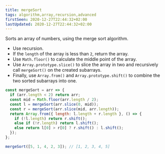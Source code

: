 ```yaml
---
title: mergeSort
tags: algorithm,array,recursion,advanced
firstSeen: 2020-12-27T22:44:32+02:00
lastUpdated: 2020-12-27T22:44:32+02:00
---
```


Sorts an array of numbers, using the merge sort algorithm.

- Use recursion.
- If the `length` of the array is less than `2`, return the array.
- Use `Math.floor()` to calculate the middle point of the array.
- Use `Array.prototype.slice()` to slice the array in two and recursively call `mergeSort()` on the created subarrays.
- Finally, use `Array.from()` and `Array.prototype.shift()` to combine the two sorted subarrays into one.

```js
const mergeSort = arr => {
  if (arr.length < 2) return arr;
  const mid = Math.floor(arr.length / 2);
  const l = mergeSort(arr.slice(0, mid));
  const r = mergeSort(arr.slice(mid, arr.length));
  return Array.from({ length: l.length + r.length }, () => {
    if (!l.length) return r.shift();
    else if (!r.length) return l.shift();
    else return l[0] > r[0] ? r.shift() : l.shift();
  });
};
```

```js
mergeSort([5, 1, 4, 2, 3]); // [1, 2, 3, 4, 5]
```
